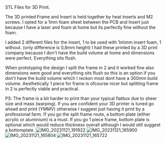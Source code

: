 STL Files for 3D Print.

The 3D printed Frame and Insert is held together by heat inserts and M2 screws.
I opted for a 1mm foam sheet between the PCB and Insert just because I have a laser and foam at home but its perfectly fine without the foam. 

I added 2 different files for the insert, 1 to be used with 1m\mm insert foam, 1 without. (only difference is 0,8mm height)
I had these printed by a 3D print company because I don't have the build volume at home and dimensions were perfect. Everything sits flush.

When prototyping the design I split the frame in 2 and it worked fine also dimensions were good and everything sits flush so this is an option if you don't have the build volume which I reckon most dont have a 300mm build volume.
Aesthetically 1 piece for frame is ofcourse nicer but splitting frame in 2 is perfectly viable and practical.

PS: The frame is a bit harder to print than your typical flatbox due to sheer size and mass (warping). If you are confident your 3D printer is tuned go ahead and print (YMMV) otherwise I suggest just having it print by a professional farm.
    If you go the split frame route, a bottom plate (either acrylic or aluminium) is a must. If you go 1 piece frame, bottom plate is optional which would reduce thickness overall although I would still suggest a bottomplate.
![IMG_20231121_191922](https://github.com/dangk1/Hardware/assets/57189623/6e4a1b47-7f64-4584-9cd0-e709c4ed2ece)
![IMG_20231121_165900](https://github.com/dangk1/Hardware/assets/57189623/e9adf802-992a-4469-8ee8-91f582414dfb)
![IMG_20231121_165804](https://github.com/dangk1/Hardware/assets/57189623/1b9f03b2-7b96-4c29-ac3f-a8f445fceccf)
![IMG_20231121_165722](https://github.com/dangk1/Hardware/assets/57189623/3ee59eac-0c63-463f-ab3e-49d8aa94c094)
